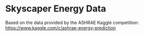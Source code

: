 # Skyscaper Energy Data
Based on the data provided by the ASHRAE Kaggle competition: https://www.kaggle.com/c/ashrae-energy-prediction
